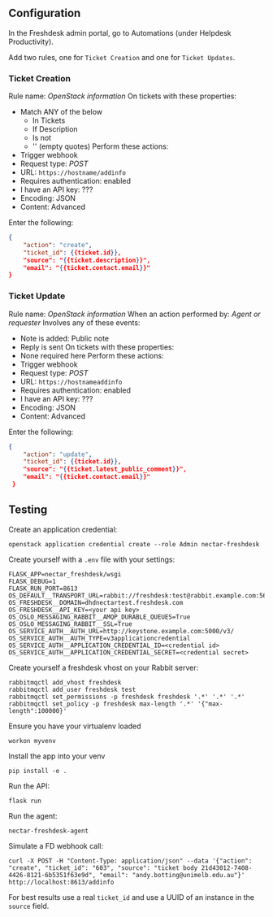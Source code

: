 ## Configuration

In the Freshdesk admin portal, go to Automations (under Helpdesk Productivity).

Add two rules, one for `Ticket Creation` and one for `Ticket Updates`.

### Ticket Creation

Rule name: *OpenStack information*
On tickets with these properties:
  - Match ANY of the below
    - In Tickets
    - If Description
    - Is not
    - '' (empty quotes)
Perform these actions:
  - Trigger webhook
  - Request type: *POST*
  - URL: `https://hostname/addinfo`
  - Requires authentication: enabled
  - I have an API key: ???
  - Encoding: JSON
  - Content: Advanced

Enter the following:

```json
{
    "action": "create",
    "ticket_id": {{ticket.id}},
    "source": "{{ticket.description}}",
    "email": "{{ticket.contact.email}}"
}
```


### Ticket Update

Rule name: *OpenStack information*
When an action performed by: *Agent or requester*
Involves any of these events:
  - Note is added: Public note
  - Reply is sent
On tickets with these properties:
  - None required here
Perform these actions:
  - Trigger webhook
  - Request type: *POST*
  - URL: `https://hostnameaddinfo`
  - Requires authentication: enabled
  - I have an API key: ???
  - Encoding: JSON
  - Content: Advanced

Enter the following:

```json
{
    "action": "update",
    "ticket_id": {{ticket.id}},
    "source": "{{ticket.latest_public_comment}}",
    "email": "{{ticket.contact.email}}"
 }
``` 

## Testing

Create an application credential:

```
openstack application credential create --role Admin nectar-freshdesk
```

Create yourself with a `.env` file with your settings:

```
FLASK_APP=nectar_freshdesk/wsgi
FLASK_DEBUG=1
FLASK_RUN_PORT=8613
OS_DEFAULT__TRANSPORT_URL=rabbit://freshdesk:test@rabbit.example.com:5671/freshdesk
OS_FRESHDESK__DOMAIN=dhdnectartest.freshdesk.com
OS_FRESHDESK__API_KEY=<your api key>
OS_OSLO_MESSAGING_RABBIT__AMQP_DURABLE_QUEUES=True
OS_OSLO_MESSAGING_RABBIT__SSL=True
OS_SERVICE_AUTH__AUTH_URL=http://keystone.example.com:5000/v3/
OS_SERVICE_AUTH__AUTH_TYPE=v3applicationcredential
OS_SERVICE_AUTH__APPLICATION_CREDENTIAL_ID=<credential id>
OS_SERVICE_AUTH__APPLICATION_CREDENTIAL_SECRET=<credential secret>
```

Create yourself a freshdesk vhost on your Rabbit server:

```
rabbitmqctl add_vhost freshdesk
rabbitmqctl add_user freshdesk test
rabbitmqctl set_permissions -p freshdesk freshdesk '.*' '.*' '.*'
rabbitmqctl set_policy -p freshdesk max-length '.*' '{"max-length":100000}'
```

Ensure you have your virtualenv loaded
```
workon myvenv
```

Install the app into your venv
```
pip install -e .
```

Run the API:
```
flask run
```

Run the agent:
```
nectar-freshdesk-agent
```

Simulate a FD webhook call:
```
curl -X POST -H "Content-Type: application/json" --data '{"action": "create", "ticket_id": "603", "source": "ticket body 21d43012-7408-4426-8121-6b5351f63e9d", "email": "andy.botting@unimelb.edu.au"}' http://localhost:8613/addinfo
```

For best results use a real `ticket_id` and use a UUID of an instance in the `source` field.
